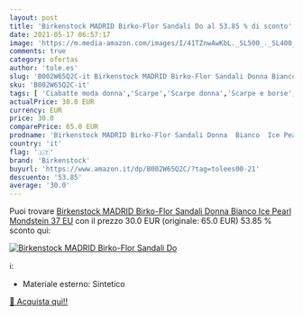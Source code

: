 ```yaml
---
layout: post
title: 'Birkenstock MADRID Birko-Flor Sandali Do al 53.85 % di sconto'
date: 2021-05-17 06:57:17
image: 'https://m.media-amazon.com/images/I/41TZnwAwKbL._SL500_._SL400_.jpg'
comments: true
category: ofertas
author: 'tole.es'
slug: 'B002W65Q2C-it Birkenstock MADRID Birko-Flor Sandali Donna Bianco Ice...'
sku: 'B002W65Q2C-it'
tags: [ 'Ciabatte moda donna','Scarpe','Scarpe donna','Scarpe e borse','Zoccoli e sabot donna','birkenstock', ]
actualPrice: 30.0 EUR
currency: EUR
price: 30.0
comparePrice: 65.0 EUR
prodname: 'Birkenstock MADRID Birko-Flor Sandali Donna  Bianco  Ice Pearl Mondstein   37 EU'
country: 'it'
flag: '🇮🇹'
brand: 'Birkenstock'
buyurl: 'https://www.amazon.it/dp/B002W65Q2C/?tag=tolees00-21'
descuento: '53.85'
average: '30.0'
---
```


Puoi trovare [Birkenstock MADRID Birko-Flor Sandali Donna  Bianco  Ice Pearl Mondstein   37 EU](https://www.amazon.it/dp/B002W65Q2C/?tag=tolees00-21) con il prezzo 30.0 EUR (originale: 65.0 EUR) 53.85 % sconto qui:

[![Birkenstock MADRID Birko-Flor Sandali Do](https://m.media-amazon.com/images/I/41TZnwAwKbL._SL500_._SL400_.jpg)](https://www.amazon.it/dp/B002W65Q2C/?tag=tolees00-21)

ℹ️:

- Materiale esterno: Sintetico

[🛒 Acquista qui!!](https://www.amazon.it/dp/B002W65Q2C/?tag=tolees00-21)
